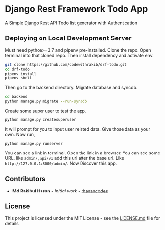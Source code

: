 # Django Rest Framework Todo App

A Simple Django Rest API Todo list generator with Authentication

## Deploying on Local Development Server

Must need python>=3.7 and pipenv pre-installed. Clone the repo. Open terminal into that cloned repo. Then install dependency and activate env.

```bash
git clone https://github.com/codewithrakib/drf-todo.git
cd drf-todo
pipenv install
pipenv shell
```

Then go to the backend directory. Migrate database and syncdb. 

```bash
cd backend
python manage.py migrate --run-syncdb
```

Create some super user to test the app.
```bash
python manage.py createsuperuser
```

It will prompt for you to input user related data. Give those data as your own.
Now run,

```bash
python manage.py runserver
```
You can see a link in terminal. Open the link in a browser. You can see some URL. like ```admin/```, ```api/v1``` add this url after the base url. Like ```http://127.0.0.1:8000/admin/```. Now Discover this app.


## Contributors
* **Md Rakibul Hasan** - *Initial work* - [rhasancodes](https://github.com/rhasancodes)

## License

This project is licensed under the MIT License - see the [LICENSE.md](LICENSE.md) file for details
